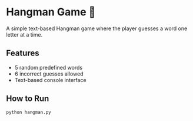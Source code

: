 # Hangman Game 🎯

A simple text-based Hangman game where the player guesses a word one letter at a time.

## Features
- 5 random predefined words
- 6 incorrect guesses allowed
- Text-based console interface

## How to Run
```bash
python hangman.py
```